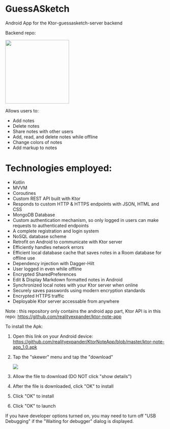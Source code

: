 # GuessASketch
Android App for the Ktor-guessasketch-server backend

Backend repo: 

[<img src="https://user-images.githubusercontent.com/5157474/180709312-f6cd2742-6eac-4f64-9e17-af682c82f428.png" width="200"/>](https://user-images.githubusercontent.com/5157474/180709312-f6cd2742-6eac-4f64-9e17-af682c82f428.png)

Allows users to:
- Add notes
- Delete notes
- Share notes with other users
- Add, read, and delete notes while offline
- Change colors of notes
- Add markup to notes

# Technologies employed:

* Kotlin 
* MVVM
* Coroutines
* Custom REST API built with Ktor
* Responds to custom HTTP & HTTPS endpoints with JSON, HTML and CSS
* MongoDB Database
* Custom authentication mechanism, so only logged in users can make requests to authenticated endpoints
* A complete registration and login system
* NoSQL database scheme
* Retrofit on Android to communicate with Ktor server
* Efficiently handles network errors
* Efficient local database cache that saves notes in a Room database for offline use
* Dependency injection with Dagger-Hilt
* User logged in even while offline
* Encrypted SharedPreferences
* Edit & Display Markdown formatted notes in Android
* Synchronized local notes with your Ktor server when online
* Securely saves passwords using modern encryption standards
* Encrypted HTTPS traffic
* Deployable Ktor server accessable from anywhere

Note : this repository only contains the android app part, Ktor API is in this repo: https://github.com/realityexpander/ktor-note-app

To install the Apk:

1. Open this link on your Android device:
   https://github.com/realityexpander/KtorNoteApp/blob/master/ktor-note-app_1.0.apk
2. Tap the "skewer" menu and tap the "download"

   [![](https://user-images.githubusercontent.com/5157474/147434050-57102a30-af32-46ed-a90b-d94e0c4a4f35.jpg)]()
3. Allow the file to download (DO NOT click "show details")
4. After the file is downloaded, click "OK" to install
5. Click "OK" to install
6. Click "OK" to launch

If you have developer options turned on, you may need to turn off "USB Debugging" if the "Waiting for debugger" dialog is displayed.
